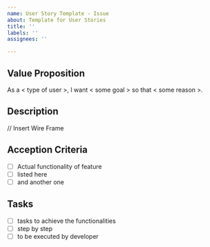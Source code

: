 ```yaml
---
name: User Story Template - Issue
about: Template for User Stories
title: ''
labels: ''
assignees: ''

---
```


## Value Proposition
As a < type of user >, I want < some goal > so that < some reason >.
## Description
// Insert Wire Frame
## Acception Criteria
- [ ] Actual functionality of feature
- [ ] listed here
- [ ] and another one
## Tasks
- [ ] tasks to achieve the functionalities
- [ ] step by step
- [ ] to be executed by developer
